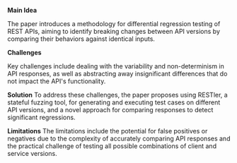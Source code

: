 **Main Idea**

The paper introduces a methodology for differential regression testing of REST APIs, aiming to identify breaking changes between API versions by comparing their behaviors against identical inputs.

**Challenges**

Key challenges include dealing with the variability and non-determinism in API responses, as well as abstracting away insignificant differences that do not impact the API's functionality.

**Solution**
To address these challenges, the paper proposes using RESTler, a stateful fuzzing tool, for generating and executing test cases on different API versions, and a novel approach for comparing responses to detect significant regressions.

**Limitations**
The limitations include the potential for false positives or negatives due to the complexity of accurately comparing API responses and the practical challenge of testing all possible combinations of client and service versions.





